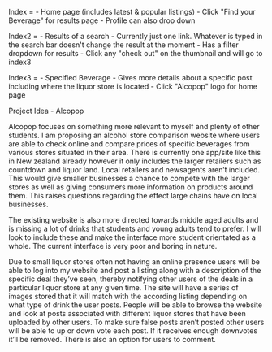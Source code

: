 Index = - Home page (includes latest & popular listings)
        - Click "Find your Beverage" for results page
        - Profile can also drop down

Index2 = - Results of a search 
         - Currently just one link. Whatever is typed in the search bar doesn't change the result at the moment
         - Has a filter dropdown for results
         - Click any "check out" on the thumbnail and will go to index3

Index3 = - Specified Beverage
         - Gives more details about a specific post including where the liquor store is located
         - Click "Alcopop" logo for home page


Project Idea - Alcopop

Alcopop focuses on something more relevant to myself and plenty of other students. I am proposing an alcohol store comparison website where users are able to check online and compare prices of specific beverages from various stores situated in their area. There is currently one app/site like this in New zealand already however it only includes the larger retailers such as countdown and liquor land. Local retailers and newsagents aren’t included. This would give smaller businesses a chance to compete with the larger stores as well as giving consumers more information on products around them. This raises questions regarding the effect large chains have on local businesses.

The existing website is also more directed towards middle aged adults and is missing a lot of drinks that students and young adults tend to prefer. I will look to include these and make the interface more student orientated as a whole. The current interface is very poor and boring in nature.

Due to small liquor stores often not having an online presence users will be able to log into my website and post a listing along with a description of the specific deal they’ve seen, thereby notifying other users of the deals in a particular liquor store at any given time. The site will have a series of images stored that it will match with the according listing depending on what type of drink the user posts. People will be able to browse the website and look at posts associated with different liquor stores that have been uploaded by other users. To make sure false posts aren’t posted other users will be able to up or down vote each post. If it receives enough downvotes it’ll be removed. There is also an option for users to comment. 

